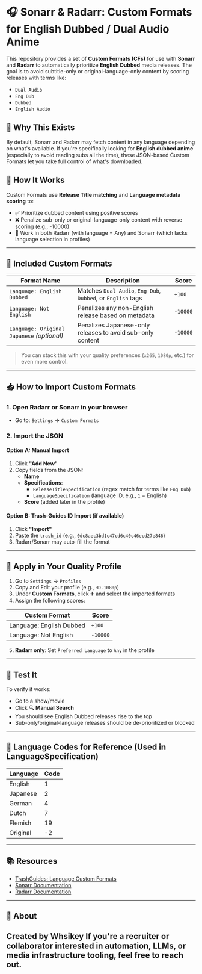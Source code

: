 # 🎧 Sonarr & Radarr: Custom Formats for English Dubbed / Dual Audio Anime

This repository provides a set of **Custom Formats (CFs)** for use with **Sonarr** and **Radarr** to automatically prioritize **English Dubbed** media releases. The goal is to avoid subtitle-only or original-language-only content by scoring releases with terms like:

- `Dual Audio`
- `Eng Dub`
- `Dubbed`
- `English Audio`

## 📌 Why This Exists

By default, Sonarr and Radarr may fetch content in any language depending on what's available. If you're specifically looking for **English dubbed anime** (especially to avoid reading subs all the time), these JSON-based Custom Formats let you take full control of what's downloaded.

## 🧠 How It Works

Custom Formats use **Release Title matching** and **Language metadata scoring** to:

- ✅ Prioritize dubbed content using positive scores
- ❌ Penalize sub-only or original-language-only content with reverse scoring (e.g., -10000)
- 🎯 Work in both Radarr (with language = Any) and Sonarr (which lacks language selection in profiles)

---

## 📁 Included Custom Formats

| Format Name                 | Description                                                        | Score     |
|----------------------------|--------------------------------------------------------------------|-----------|
| `Language: English Dubbed` | Matches `Dual Audio`, `Eng Dub`, `Dubbed`, or `English` tags       | `+100`    |
| `Language: Not English`    | Penalizes any non-English release based on metadata                | `-10000`  |
| `Language: Original Japanese` _(optional)_ | Penalizes Japanese-only releases to avoid sub-only content | `-10000`  |

> You can stack this with your quality preferences (`x265`, `1080p`, etc.) for even more control.

---

## 📥 How to Import Custom Formats

### 1. Open Radarr or Sonarr in your browser

- Go to: `Settings` → `Custom Formats`

### 2. Import the JSON

#### Option A: Manual Import

1. Click **"Add New"**
2. Copy fields from the JSON:
   - **Name**
   - **Specifications**:
     - `ReleaseTitleSpecification` (regex match for terms like `Eng Dub`)
     - `LanguageSpecification` (language ID, e.g., `1` = English)
   - **Score** (added later in the profile)

#### Option B: Trash-Guides ID Import (if available)

1. Click **"Import"**
2. Paste the `trash_id` (e.g., `0dc8aec3bd1c47cd6c40c46ecd27e846`)
3. Radarr/Sonarr may auto-fill the format

---

## 📌 Apply in Your Quality Profile

1. Go to `Settings` → `Profiles`
2. Copy and Edit your profile (e.g., `HD-1080p`)
3. Under **Custom Formats**, click ➕ and select the imported formats
4. Assign the following scores:

| Custom Format               | Score     |
|----------------------------|-----------|
| Language: English Dubbed   | `+100`    |
| Language: Not English      | `-10000`  |

5. **Radarr only**: Set `Preferred Language` to `Any` in the profile

---

## 🧪 Test It

To verify it works:

- Go to a show/movie
- Click 🔍 **Manual Search**
- You should see English Dubbed releases rise to the top
- Sub-only/original-language releases should be de-prioritized or blocked

---

## 🧰 Language Codes for Reference (Used in LanguageSpecification)

| Language     | Code |
|--------------|------|
| English      | 1    |
| Japanese     | 2    |
| German       | 4    |
| Dutch        | 7    |
| Flemish      | 19   |
| Original     | -2   |

---

## 📚 Resources

- [TrashGuides: Language Custom Formats](https://trash-guides.info/Radarr/Radarr-collection-of-custom-formats/#language-custom-formats)
- [Sonarr Documentation](https://sonarr.tv/)
- [Radarr Documentation](https://radarr.video/)

---

## 💬 About

Created by **Whsikey** 
If you're a recruiter or collaborator interested in automation, LLMs, or media infrastructure tooling, feel free to reach out.
---
